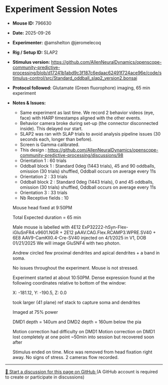 # Experiment Session Notes

- **Mouse ID:** 796630
- **Date:** 2025-09-26
- **Experimenter:** @amshelton @jeromelecoq 
- **Rig / Setup ID:** SLAP2
- **Stimulus version:** https://github.com/AllenNeuralDynamics/openscope-community-predictive-processing/blob/d17241b1abd9c3f187c6edaac62491f724ace96e/code/stimulus-control/src/Standard_oddball_slap2_version2.bonsai
- **Protocol followed:** Glutamate (Green fluorophore) imaging, 65 min experiment
- **Notes & Issues:**
    - Same experiment as last time. We record 2 behavior videos (eye, face) with HARP timestamps aligned with the other events.
    - Behavior camera broke during set-up (the connector disconnected inside). This delayed our start. 
    - SLAP2 was ran with SLAP trials to avoid analysis pipeline issues (30 seconds each, longer than before). 
    - Screen is Gamma calibrated.
    - This design : https://github.com/AllenNeuralDynamics/openscope-community-predictive-processing/discussions/98
    - Orientation 1  : 60 trials
    - Oddball block 1 : Standard 0deg (1443 trials), 45 and 90 oddballs, omission (30 trials) shuffled, Oddball occurs on average every  11s
    - Orientation 2  : 33 trials
    - Oddball block 2 : Standard 0deg (1443 trials), 0 and 45 oddballs, omission (30 trials) shuffled, Oddball occurs on average every  11s
    - Orientation 3  : 33 trials
    - Nb Receptive fields : 10
      
    Mouse head fixed at 9:50PM
  
    Total Expected duration = 65 min

    Male mouse is labelled with 4E12 ExP32222-hSyn-Flex-iGluSnFR4.v9601.NGR + 2E12 pAAV.CAG.Flex.RCAMP3.WPRE.SV40 + 6E8 AAV9-CamKII0.4-Cre-SV40
    injected on 4/1/2025 in V1, DOB 01/21/2025
    We will image GluSNF4 with two photon. 

    Andrew circled few proximal dendrites and apical dendrites + a band in soma.

    No issues throughout the experiment. Mouse is not stressed.
  
    Experiment started at about 10:50PM.
    Dense expression found at the following coordinates relative to bottom of the window:

    X: -181.12, Y: -190.5, Z: 0.0

    took larger (41 plane) ref stack to capture soma and dendrites

    Imaged at 75% power

    DMD1 depth = 140um and DMD2 depth = 160um below the pia

    Motion correction had difficulty on DMD1
    Motion correction on DMD1 lost completely at one point ~50min into session but recovered soon after
 
    Stimulus ended on time. Mice was removed from head fixation right away. No signs of stress. 2 cameras flow recorded.

<!-- DISCUSSION_LINK_START -->
<div class="discussion-link">
    <hr>
    <p>
        <a href="https://github.com/allenneuraldynamics/openscope-community-predictive-processing/discussions/new?category=q-a&title=Discussion%3A%20experiments/allen_institute/slap2/allen_institute_796630_2025_09_26" target="_blank">
            💬 Start a discussion for this page on GitHub
        </a>
        <span class="note">(A GitHub account is required to create or participate in discussions)</span>
    </p>
</div>
<!-- DISCUSSION_LINK_END -->
